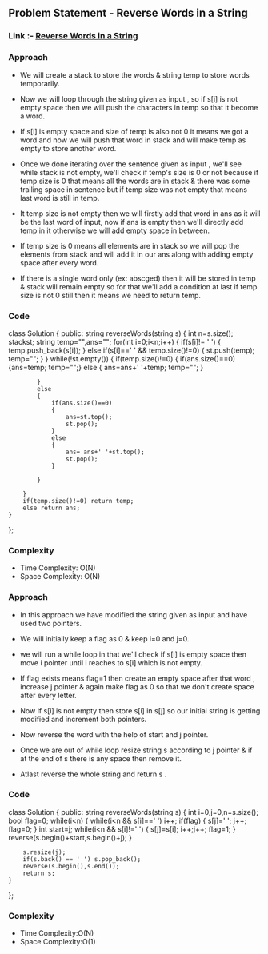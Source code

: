 ## Problem Statement - Reverse Words in a String


### Link :- [Reverse Words in a String](https://leetcode.com/problems/reverse-words-in-a-string/)

### Approach

- We will create a stack to store the words & string temp to store words temporarily.

- Now we will loop through the string given as input , so if s[i] is not empty space then we will push the characters in temp so that it become a word.

- If s[i] is empty space and size of temp is also not 0 it means we got a word and now we will push that word in stack and will make temp as empty to store another word.

- Once we done iterating over the sentence given as input , we'll see while stack is not empty, we'll check if temp's size is 0 or not because if temp size is 0 that means all the words are in stack & there was some trailing space in sentence but if temp size was not empty that means last word is still in temp.

- It temp size is not empty then we will firstly add that word in ans as it will be the last word of input, now if ans is empty then we'll directly add temp in it otherwise we will add empty space in between.

- If temp size is 0 means all elements are in stack so we will pop the elements from stack and will add it in our ans along with adding empty space after every word.

- If there is a single word only (ex: abscged) then it will be stored in temp & stack will remain empty so for that we'll add a condition at last if temp size is not 0 still then it means we need to return temp.


### Code

class Solution {
public:
    string reverseWords(string s) {
        int n=s.size();
        stack<string>st;
        string temp="",ans="";
        for(int i=0;i<n;i++)
        {
            if(s[i]!= ' ')
            {
                temp.push_back(s[i]);
            }
            else if(s[i]==' ' && temp.size()!=0)
            {
                st.push(temp);
                temp="";
            }
        }
        while(!st.empty())
        {
            if(temp.size()!=0)
            {
                if(ans.size()==0) {ans=temp; temp="";}
                else
                {
                    ans=ans+' '+temp;
                    temp="";
                }
                
            }
            else
            {
                if(ans.size()==0)
                {
                    ans=st.top();
                    st.pop();
                }
                else
                {
                    ans= ans+' '+st.top();
                    st.pop();
                }
            
            }

        }
        if(temp.size()!=0) return temp;
        else return ans;
    }
};


 ### Complexity
- Time Complexity: O(N)
- Space Complexity: O(N)

### Approach

- In this approach we have modified the string given as input and have used two pointers.

- We will initially keep a flag as 0 & keep i=0 and j=0.

- we will run a while loop in that we'll check if s[i] is empty space then move i pointer until i reaches to s[i] which is not empty.

- If flag exists means flag=1 then create an empty space after that word , increase j pointer & again make flag as 0 so that we don't create space after every letter.

- Now if s[i] is not empty then store s[i] in s[j] so our initial string is getting modified and increment both pointers.

- Now reverse the word with the help of start and j pointer.

- Once we are out of while loop resize string s according to j pointer & if at the end of s there is any space then remove it.

- Atlast reverse the whole string and return s .

### Code

class Solution {
public:
    string reverseWords(string s) {
        int i=0,j=0,n=s.size();
        bool flag=0;
        while(i<n)
        {
            while(i<n && s[i]==' ') i++;
            if(flag)
            {
                s[j]=' ';
                j++;
                flag=0;
            }
            int start=j;
            while(i<n && s[i]!=' ')
            {
                s[j]=s[i];
                i++;j++;
                flag=1;
            }
            reverse(s.begin()+start,s.begin()+j);
        }
        
        s.resize(j);
        if(s.back() == ' ') s.pop_back();
        reverse(s.begin(),s.end());
        return s;
    }
};


 ### Complexity
 - Time Complexity:O(N)
- Space Complexity:O(1)